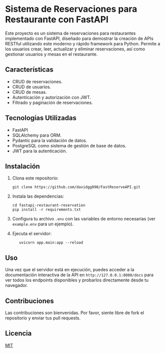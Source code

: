 # Sistema de Reservaciones para Restaurante con FastAPI

Este proyecto es un sistema de reservaciones para restaurantes implementado con FastAPI, diseñado para demostrar la creación de APIs RESTful utilizando este moderno y rápido framework para Python. Permite a los usuarios crear, leer, actualizar y eliminar reservaciones, así como gestionar usuarios y mesas en el restaurante.

## Características

- CRUD de reservaciones.
- CRUD de usuarios.
- CRUD de mesas.
- Autenticación y autorización con JWT.
- Filtrado y paginación de reservaciones.

## Tecnologías Utilizadas

- FastAPI
- SQLAlchemy para ORM.
- Pydantic para la validación de datos.
- PostgreSQL como sistema de gestión de base de datos.
- JWT para la autenticación.

## Instalación

1. Clona este repositorio:
    
    ```
    git clone https://github.com/davidgg090/FastReserveAPI.git
    ```

2. Instala las dependencias:
    
    ```
    cd fastapi-restaurant-reservation
    pip install -r requirements.txt
    ```

3. Configura tu archivo `.env` con las variables de entorno necesarias (ver `example.env` para un ejemplo).

4. Ejecuta el servidor:
        
     ```
        uvicorn app.main:app --reload
     ```
   

## Uso

Una vez que el servidor está en ejecución, puedes acceder a la documentación interactiva de la API en `http://127.0.0.1:8000/docs` para ver todos los endpoints disponibles y probarlos directamente desde tu navegador.

## Contribuciones

Las contribuciones son bienvenidas. Por favor, siente libre de fork el repositorio y enviar tus pull requests.

## Licencia

[MIT](https://choosealicense.com/licenses/mit/)
